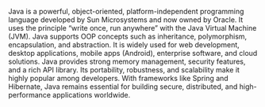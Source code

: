 Java is a powerful, object-oriented, platform-independent programming language developed by Sun Microsystems and now owned by Oracle. It uses the principle “write once, run anywhere” with the Java Virtual Machine (JVM). Java supports OOP concepts such as inheritance, polymorphism, encapsulation, and abstraction. It is widely used for web development, desktop applications, mobile apps (Android), enterprise software, and cloud solutions. Java provides strong memory management, security features, and a rich API library. Its portability, robustness, and scalability make it highly popular among developers. With frameworks like Spring and Hibernate, Java remains essential for building secure, distributed, and high-performance applications worldwide.
